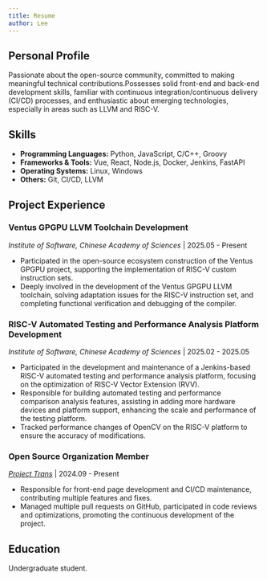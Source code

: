 ```yaml
---
title: Resume
author: Lee
---
```


## Personal Profile

Passionate about the open-source community, committed to making meaningful technical contributions.Possesses solid front-end and back-end development skills, familiar with continuous integration/continuous delivery (CI/CD) processes, and enthusiastic about emerging technologies, especially in areas such as LLVM and RISC-V.

## Skills

- **Programming Languages:** Python, JavaScript, C/C++, Groovy
- **Frameworks & Tools:** Vue, React, Node.js, Docker, Jenkins, FastAPI
- **Operating Systems:** Linux, Windows
- **Others:** Git, CI/CD, LLVM

## Project Experience

### Ventus GPGPU LLVM Toolchain Development

_Institute of Software, Chinese Academy of Sciences_ | 2025.05 - Present

- Participated in the open-source ecosystem construction of the Ventus GPGPU project, supporting the implementation of RISC-V custom instruction sets.
- Deeply involved in the development of the Ventus GPGPU LLVM toolchain, solving adaptation issues for the RISC-V instruction set, and completing functional verification and debugging of the compiler.

### RISC-V Automated Testing and Performance Analysis Platform Development

_Institute of Software, Chinese Academy of Sciences_ | 2025.02 - 2025.05

- Participated in the development and maintenance of a Jenkins-based RISC-V automated testing and performance analysis platform, focusing on the optimization of RISC-V Vector Extension (RVV).
- Responsible for building automated testing and performance comparison analysis features, assisting in adding more hardware devices and platform support, enhancing the scale and performance of the testing platform.
- Tracked performance changes of OpenCV on the RISC-V platform to ensure the accuracy of modifications.

### Open Source Organization Member

_[Project Trans](https://github.com/project-trans)_ | 2024.09 - Present

- Responsible for front-end page development and CI/CD maintenance, contributing multiple features and fixes.
- Managed multiple pull requests on GitHub, participated in code reviews and optimizations, promoting the continuous development of the project.

## Education

Undergraduate student.
